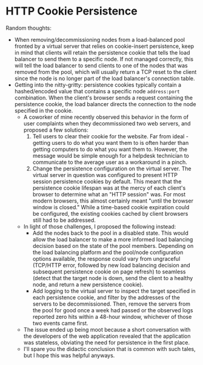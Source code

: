 # HTTP Cookie Persistence
Random thoughts:
- When removing/decommissioning nodes from a load-balanced pool fronted by a virtual server that relies on cookie-insert persistence, keep in mind that clients will retain the persistence cookie that tells the load balancer to send them to a specific node. If not managed correctly, this will tell the load balancer to send clients to one of the nodes that was removed from the pool, which will usually return a TCP reset to the client since the node is no longer part of the load balancer's connection table.
- Getting into the nitty-gritty: persistence cookies typically contain a hashed/encoded value that contains a specific node `address:port` combination. When the client's browser sends a request containing the persistence cookie, the load balancer directs the connection to the node specified in the cookie.
  - A coworker of mine recently observed this behavior in the form of user complaints when they decommissioned two web servers, and proposed a few solutions:
    1. Tell users to clear their cookie for the website. Far from ideal - getting users to do what you want them to is often harder than getting computers to do what you want them to. However, the message would be simple enough for a helpdesk technician to communicate to the average user as a workaround in a pinch.
    2. Change the persistence configuration on the virtual server. The virtual server in question was configured to present HTTP session persistence cookies by default. This meant that the persistence cookie lifespan was at the mercy of each client's browser to determine what an "HTTP session" was. For most modern browsers, this almost certainly meant "until the browser window is closed." While a time-based cookie expiration could be configured, the existing cookies cached by client browsers still had to be addressed.
  - In light of those challenges, I proposed the following instead:
    - Add the nodes back to the pool in a disabled state. This would allow the load balancer to make a more informed load balancing decision based on the state of the pool members. Depending on the load balancing platform and the pool/node configuration options available, the response could vary from ungraceful (TCP/HTTP error, followed by new load balancing decision and subsequent persistence cookie on page refresh) to seamless (detect that the target node is down, send the client to a healthy node, and return a new persistence cookie).
    - Add logging to the virtual server to inspect the target specified in each persistence cookie, and filter by the addresses of the servers to be decommissioned. Then, remove the servers from the pool for good once a week had passed or the observed logs reported zero hits within a 48-hour window, whichever of those two events came first.
  - The issue ended up being moot because a short conversation with the developers of the web application revealed that the application was stateless, obviating the need for persistence in the first place.
  - I'll spare you the didactic conclusion that is common with such tales, but I hope this was helpful anyways.
